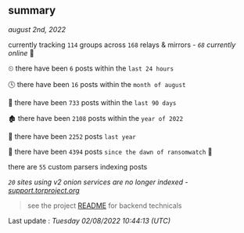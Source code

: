 
## summary
_august 2nd, 2022_

currently tracking `114` groups across `168` relays & mirrors - _`68` currently online_ 📡

⏲ there have been `6` posts within the `last 24 hours`

🕓 there have been `16` posts within the `month of august`

📅 there have been `733` posts within the `last 90 days`

🏚 there have been `2108` posts within the `year of 2022`

🚀 there have been `2252` posts `last year`

🦕 there have been `4394` posts `since the dawn of ransomwatch` 🐣

there are `55` custom parsers indexing posts

_`20` sites using v2 onion services are no longer indexed - [support.torproject.org](https://support.torproject.org/onionservices/v2-deprecation/)_

> see the project [README](https://github.com/jmousqueton/ransomwatch#readme) for backend technicals



Last update : _Tuesday 02/08/2022 10:44:13 (UTC)_

